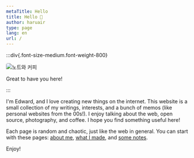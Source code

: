 ```yaml
---
metaTitle: Hello
title: Hello 👋
author: haruair
type: page
lang: en
url: /
---
```


:::div{.font-size-medium.font-weight-800}

<img src="https://live.staticflickr.com/65535/54090466206_13e8993bba_z.jpg" alt="노트와 커피" loading="lazy" style="border-radius: 4px">

Great to have you here!

:::

I'm Edward, and I love creating new things on the internet. This website is a small collection of my writings, interests, and a bunch of memos (like personal websites from the 00s!). I enjoy talking about the web, open source, photography, and coffee. I hope you find something useful here!

Each page is random and chaotic, just like the web in general. You can start with these pages: [about me](/about), [what I made](/crafts), and [some notes](/notes).

Enjoy!
